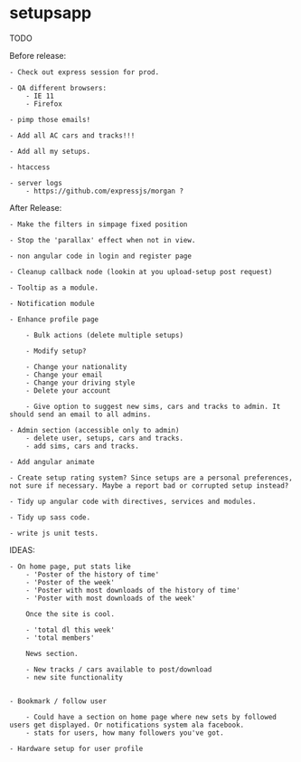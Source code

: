 setupsapp
============

TODO

Before release:

    - Check out express session for prod.

    - QA different browsers:
        - IE 11
        - Firefox

    - pimp those emails!

    - Add all AC cars and tracks!!!

    - Add all my setups.

    - htaccess

    - server logs
        - https://github.com/expressjs/morgan ?


After Release:

    - Make the filters in simpage fixed position

    - Stop the 'parallax' effect when not in view.

    - non angular code in login and register page

    - Cleanup callback node (lookin at you upload-setup post request)

    - Tooltip as a module.

    - Notification module

    - Enhance profile page

        - Bulk actions (delete multiple setups)

        - Modify setup?

        - Change your nationality
        - Change your email
        - Change your driving style
        - Delete your account

        - Give option to suggest new sims, cars and tracks to admin. It should send an email to all admins.

    - Admin section (accessible only to admin)
        - delete user, setups, cars and tracks.
        - add sims, cars and tracks.

    - Add angular animate

    - Create setup rating system? Since setups are a personal preferences, not sure if necessary. Maybe a report bad or corrupted setup instead?

    - Tidy up angular code with directives, services and modules.

    - Tidy up sass code.

    - write js unit tests.


IDEAS:

    - On home page, put stats like
        - 'Poster of the history of time'
        - 'Poster of the week'
        - 'Poster with most downloads of the history of time'
        - 'Poster with most downloads of the week'

        Once the site is cool.

        - 'total dl this week'
        - 'total members'

        News section.

        - New tracks / cars available to post/download
        - new site functionality


    - Bookmark / follow user

        - Could have a section on home page where new sets by followed users get displayed. Or notifications system ala facebook.
        - stats for users, how many followers you've got.

    - Hardware setup for user profile